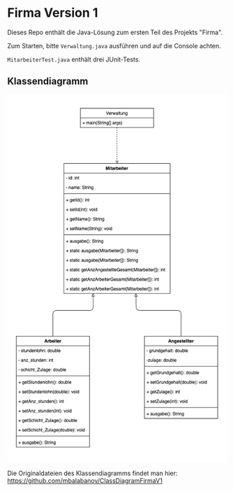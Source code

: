 # Firma Version 1
Dieses Repo enthält die Java-Lösung zum ersten Teil des Projekts "Firma".

Zum Starten, bitte `Verwaltung.java` ausführen und auf die Console achten.

`MitarbeiterTest.java` enthält drei JUnit-Tests.

## Klassendiagramm

![Klassendiagramm](FirmaV1_ClassDiagram.png)

Die Originaldateien des Klassendiagramms findet man hier: https://github.com/mbalabanov/ClassDiagramFirmaV1
